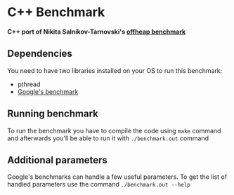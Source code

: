 # C++ Benchmark

**C++ port of Nikita Salnikov-Tarnovski's [offheap benchmark](https://github.com/iNikem/offheap)**

## Dependencies

You need to have two libraries installed on your OS to run this benchmark:

- pthread
- [Google's benchmark](https://github.com/google/benchmark)

## Running benchmark

To run the benchmark you have to compile the code using `make` command and afterwards you'll be able to run it with `./benchmark.out` command

## Additional parameters

Google's benchmarks can handle a few useful parameters. To get the list of handled parameters use the command `./benchmark.out --help`
